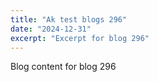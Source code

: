 ```yaml
---
title: "Ak test blogs 296"
date: "2024-12-31"
excerpt: "Excerpt for blog 296"
---
```


Blog content for blog 296